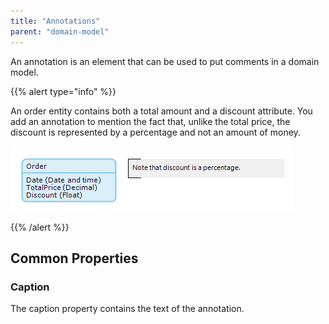 ```yaml
---
title: "Annotations"
parent: "domain-model"
---
```



An annotation is an element that can be used to put comments in a domain model.

{{% alert type="info" %}}

An order entity contains both a total amount and a discount attribute. You add an annotation to mention the fact that, unlike the total price, the discount is represented by a percentage and not an amount of money.

![](attachments/domain-model-editor/16844036.png)

{{% /alert %}}

## Common Properties

### Caption

The caption property contains the text of the annotation.
